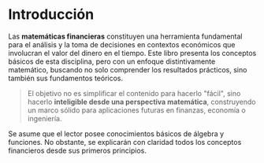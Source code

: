 # Introducción

Las **matemáticas financieras** constituyen una herramienta fundamental para el análisis y la toma de decisiones en contextos económicos que involucran el valor del dinero en el tiempo. Este libro presenta los conceptos básicos de esta disciplina, pero con un enfoque distintivamente matemático, buscando no solo comprender los resultados prácticos, sino también sus fundamentos teóricos.

> El objetivo no es simplificar el contenido para hacerlo "fácil", sino hacerlo **inteligible desde una perspectiva matemática**, construyendo un marco sólido para aplicaciones futuras en finanzas, economía o ingeniería.

Se asume que el lector posee conocimientos básicos de álgebra y funciones. No obstante, se explicarán con claridad todos los conceptos financieros desde sus primeros principios.




```{tableofcontents}
```
